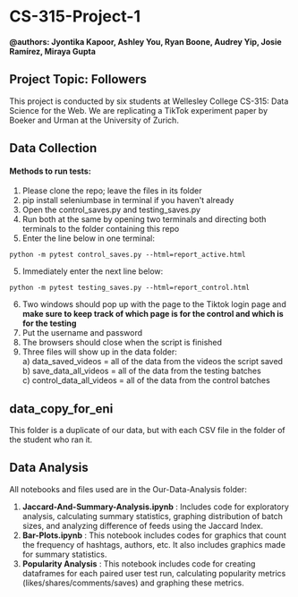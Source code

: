 # CS-315-Project-1
#### @authors: Jyontika Kapoor, Ashley You, Ryan Boone, Audrey Yip, Josie Ramírez, Miraya Gupta
## Project Topic: Followers

This project is conducted by six students at Wellesley College CS-315: Data Science for the Web.
We are replicating a TikTok experiment paper by Boeker and Urman at the University of Zurich.

## Data Collection
#### Methods to run tests:
1. Please clone the repo; leave the files in its folder
2. pip install seleniumbase in terminal if you haven't already
3. Open the control_saves.py and testing_saves.py
4. Run both at the same by opening two terminals and directing both terminals to the folder containing this repo
5. Enter the line below in one terminal:

```
python -m pytest control_saves.py --html=report_active.html
```
5. Immediately enter the next line below:

```
python -m pytest testing_saves.py --html=report_control.html

```
6. Two windows should pop up with the page to the Tiktok login page and **make sure to keep track of which page is for the control and which is for the testing**
7. Put the username and password
8. The browsers should close when the script is finished
9. Three files will show up in the data folder: <br />
       a) data_saved_videos = all of the data from the videos the script saved <br />
       b) save_data_all_videos = all of the data from the testing batches <br />
       c) control_data_all_videos = all of the data from the control batches <br />

## data_copy_for_eni 
This folder is a duplicate of our data, but with each CSV file in the folder of the student who ran it. 


## Data Analysis
All notebooks and files used are in the Our-Data-Analysis folder:

1. **Jaccard-And-Summary-Analysis.ipynb** : Includes code for exploratory analysis, calculating summary statistics, graphing distribution of batch sizes, and analyzing difference of feeds using the Jaccard Index.
2. **Bar-Plots.ipynb** : This notebook includes codes for graphics that count the frequency of hashtags, authors, etc. It also includes graphics made for summary statistics.
3. **Popularity Analysis** : This notebook includes code for creating dataframes for each paired user test run, calculating popularity metrics (likes/shares/comments/saves) and graphing these metrics. 

